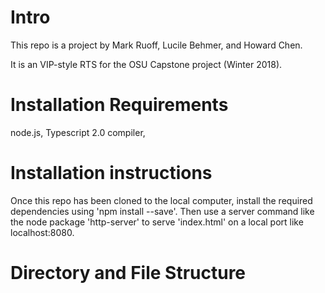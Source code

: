 # Intro
This repo is a project by Mark Ruoff, Lucile Behmer, and Howard Chen.

It is an VIP-style RTS for the OSU Capstone project (Winter 2018).

# Installation Requirements
node.js, Typescript 2.0 compiler, 

# Installation instructions
Once this repo has been cloned to the local computer, install the required dependencies using
'npm install --save'. Then use a server command like the node package 'http-server' to serve 
'index.html' on a local port like localhost:8080.

# Directory and File Structure
